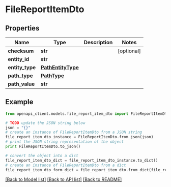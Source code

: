 # FileReportItemDto


## Properties

Name | Type | Description | Notes
------------ | ------------- | ------------- | -------------
**checksum** | **str** |  | [optional] 
**entity_id** | **str** |  | 
**entity_type** | [**PathEntityType**](PathEntityType.md) |  | 
**path_type** | [**PathType**](PathType.md) |  | 
**path_value** | **str** |  | 

## Example

```python
from openapi_client.models.file_report_item_dto import FileReportItemDto

# TODO update the JSON string below
json = "{}"
# create an instance of FileReportItemDto from a JSON string
file_report_item_dto_instance = FileReportItemDto.from_json(json)
# print the JSON string representation of the object
print FileReportItemDto.to_json()

# convert the object into a dict
file_report_item_dto_dict = file_report_item_dto_instance.to_dict()
# create an instance of FileReportItemDto from a dict
file_report_item_dto_form_dict = file_report_item_dto.from_dict(file_report_item_dto_dict)
```
[[Back to Model list]](../README.md#documentation-for-models) [[Back to API list]](../README.md#documentation-for-api-endpoints) [[Back to README]](../README.md)


